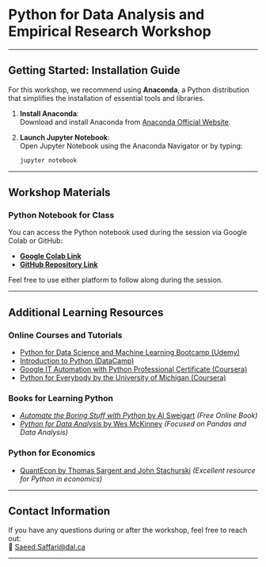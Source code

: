 # Python for Data Analysis and Empirical Research Workshop


---

## **Getting Started: Installation Guide**

For this workshop, we recommend using **Anaconda**, a Python distribution that simplifies the installation of essential tools and libraries.  


1. **Install Anaconda**:  
   Download and install Anaconda from [Anaconda Official Website](https://www.anaconda.com/products/distribution).  

2. **Launch Jupyter Notebook**:  
   Open Jupyter Notebook using the Anaconda Navigator or by typing:  
   ```bash
   jupyter notebook
   ```
   
---

## **Workshop Materials**

### **Python Notebook for Class**  
You can access the Python notebook used during the session via Google Colab or GitHub:


- [**Google Colab Link**](https://colab.research.google.com/github/saeed-saffari/R_Python_workshop_ARDC_Win_2025/blob/main/Python%20Sessions/1-%20Intro%20Python%20-%20Session%201.ipynb) 
- [**GitHub Repository Link**](https://github.com/saeed-saffari/R_Python_workshop_ARDC_Win_2025/blob/main/Python%20Sessions/1-%20Intro%20Python%20-%20Session%201.ipynb)  

Feel free to use either platform to follow along during the session.

---

## **Additional Learning Resources**

### **Online Courses and Tutorials**
- [Python for Data Science and Machine Learning Bootcamp (Udemy)](https://www.udemy.com/course/python-for-data-science-and-machine-learning-bootcamp/)
- [Introduction to Python (DataCamp)](https://www.datacamp.com/courses/intro-to-python-for-data-science)
- [Google IT Automation with Python Professional Certificate (Coursera)](https://www.coursera.org/professional-certificates/google-it-automation)
- [Python for Everybody by the University of Michigan (Coursera)](https://www.coursera.org/specializations/python)

### **Books for Learning Python**
- [*Automate the Boring Stuff with Python* by Al Sweigart](https://automatetheboringstuff.com/) *(Free Online Book)*  
- [*Python for Data Analysis* by Wes McKinney](https://wesmckinney.com/pages/book.html) *(Focused on Pandas and Data Analysis)*  

### **Python for Economics**
- [QuantEcon by Thomas Sargent and John Stachurski](https://quantecon.org/) *(Excellent resource for Python in economics)*

---

## **Contact Information**  
If you have any questions during or after the workshop, feel free to reach out:  
📧 Saeed.Saffari@dal.ca  

---
